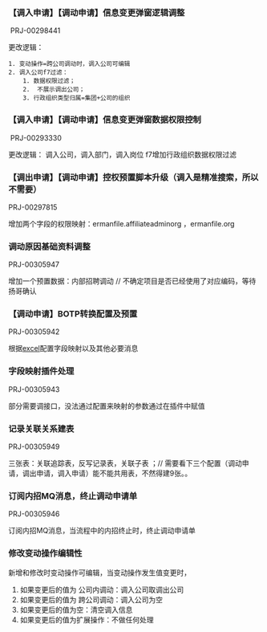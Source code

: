 ### 【调入申请】【调动申请】信息变更弹窗逻辑调整

​	PRJ-00298441

更改逻辑：

 	1. 变动操作=跨公司调动时，调入公司可编辑
 	2. 调入公司f7过滤：
 	 	1. 数据权限过滤；
 	 	2.  不展示调出公司； 
 	 	3. 行政组织类型归属=集团+公司的组织

### 【调入申请】【调动申请】信息变更弹窗数据权限控制

​	PRJ-00293330

更改逻辑： 调入公司，调入部门，调入岗位 f7增加行政组织数据权限过滤



### 【调出申请】【调动申请】控权预置脚本升级（调入是精准搜索，所以不需要）

PRJ-00297815

增加两个字段的权限映射：ermanfile.affiliateadminorg ，ermanfile.org



### 调动原因基础资料调整

PRJ-00305947

增加一个预置数据：内部招聘调动   // 不确定项目是否已经使用了对应编码，等待扬哥确认



### 【调动申请】BOTP转换配置及预置

PRJ-00305942

根据[excel](https://pan.yunzhijia.com/edit#/578664217847005185/)配置字段映射以及其他必要消息



### 字段映射插件处理



PRJ-00305943

部分需要调接口，没法通过配置来映射的参数通过在插件中赋值



### 记录关联关系建表

PRJ-00305949

三张表：关联追踪表，反写记录表，关联子表 ；// 需要看下三个配置（调动申请，调出申请，调入申请）能不能共用表，不然得建9张。。



### 订阅内招MQ消息，终止调动申请单

PRJ-00305946

订阅内招MQ消息，当流程中的内招终止时，终止调动申请单



### 修改变动操作编辑性

新增和修改时变动操作可编辑，当变动操作发生值变更时，

1. 如果变更后的值为 公司内调动：调入公司取调出公司
2. 如果变更后的值为 跨公司调动：调入公司为空
3. 如果变更后的值为空：清空调入信息
4. 如果变更后的值为扩展操作：不做任何处理



